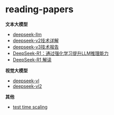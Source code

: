 # reading-papers

**文本大模型**

- [deepseek-llm](./deepseek-llm.md)
- [deepseek-v2技术详解](./deepseek-v2.md)
- [deepseek-v3技术报告](./deepseek-v3技术报告.md)
- [DeepSeek-R1：通过强化学习提升LLM推理能力](./deepseek-r1.md)
- [DeepSeek-R1 解读](./deepseek-r1技术报告.md)

**视觉大模型**

- [deepseek-vl](./deepseek-vl.md)
- [deepseek-vl2](./deepseek-vl2.md)

**其他**

- [test time scaling](./s1--Simple%20test-time%20scaling.md)
